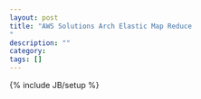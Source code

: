 ```yaml
---
layout: post
title: "AWS Solutions Arch Elastic Map Reduce
"
description: ""
category: 
tags: []
---
```

{% include JB/setup %}
